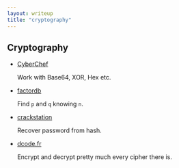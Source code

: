 ```yaml
---
layout: writeup
title: "cryptography"
---
```


## Cryptography

* [CyberChef](https://gchq.github.io/CyberChef/)

	Work with Base64, XOR, Hex etc.

* [factordb](http://factordb.com)
	
	Find `p` and `q` knowing `n`.

* [crackstation](https://crackstation.net/)

	Recover password from hash.

* [dcode.fr](https://www.dcode.fr/en)

	Encrypt and decrypt pretty much every cipher there is.